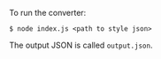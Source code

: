 To run the converter:

```shell
$ node index.js <path to style json>
```

The output JSON is called `output.json`.
